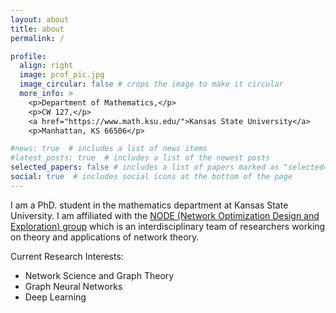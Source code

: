 ```yaml
---
layout: about
title: about
permalink: /

profile:
  align: right
  image: prof_pic.jpg
  image_circular: false # crops the image to make it circular
  more_info: >
    <p>Department of Mathematics,</p>
    <p>CW 127,</p>
    <a href="https://www.math.ksu.edu/">Kansas State University</a>
    <p>Manhattan, KS 66506</p>

#news: true  # includes a list of news items
#latest_posts: true  # includes a list of the newest posts
selected_papers: false # includes a list of papers marked as "selected={true}"
social: true  # includes social icons at the bottom of the page
---
```


I am a PhD. student in the mathematics department at Kansas State University. I am affiliated with the [NODE (Network Optimization Design and Exploration) group](https://math.ksu.edu/research/centers-groups/node-group/) which is an interdisciplinary team of researchers working on theory and applications of network theory.

Current Research Interests:
* Network Science and Graph Theory
* Graph Neural Networks
* Deep Learning

